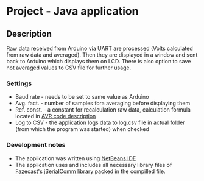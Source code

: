 
# Project - Java application

## Description
Raw data received from Arduino via UART are processed (Volts calculated from raw data and averaged). Then they are displayed in a window and sent back to Arduino which displays them on LCD. There is also option to save not averaged values to CSV file for further usage.

### Settings
  - Baud rate - needs to be set to same value as Arduino
  - Avg. fact. - number of samples fora averaging before displaying them
  - Ref. const. - a constant for recalculation raw data, calculation formula located in [AVR code description](/Digital-electronics-2/projects/00-projectX)
  - Log to CSV - the application logs data to log.csv file in actual folder (from which the program was started) when checked

### Development notes
  - The application was written using [NetBeans IDE](https://netbeans.org/)
  - The application uses and includes all necessary library files of [Fazecast's jSerialComm library](https://fazecast.github.io/jSerialComm/) packed in the compilled file.
